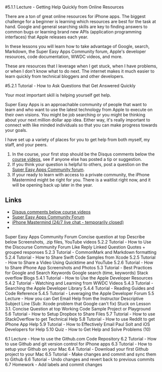 #5.1.1 Lecture - Getting Help Quickly from Online Resources

There are a ton of great online resources for iPhone apps. The biggest challenge for a beginner is learning which resources are best for the task at hand. Google and general searching skills are key to finding answers to common bugs or learning brand new APIs (application programming interfaces) that Apple releases each year.

In these lessons you will learn how to take advantage of Google, search, Markdown, the Super Easy Apps Community forum, Apple's developer resources, code documentation, WWDC videos, and more. 

These are resources that I leverage when I get stuck, when I have problems, or when I don't know what to do next. The internet makes it much easier to learn quickly from technical bloggers and other developers.

#5.2.1 Tutorial - How to Ask Questions that Get Answered Quickly

Your most important skill is helping yourself get help.

Super Easy Apps is an approachable community of people that want to learn and who want to use the latest technology from Apple to execute on their own visions. You might be job searching or you might be thinking about your next million dollar app idea. Either way, it's really important to connect with like minded individuals so that you can make progress towards your goals.

I have set up a variety of places for you to get help from both myself, my staff, and your peers.

1. In the course, your first stop should be the Disqus comments below the [course videos](http://courses.SuperEasyApps.com), see if anyone else has posted a tip or suggestion.
2. If you think your question is helpful to others, post a question on the [Super Easy Apps Community forum](http://community.SuperEasyApps.com).
3. If your ready to learn with access to a private community, the iPhone Mastermind might be right for you. There is a waitlist right now, and it will be opening back up later in the year.

## Links ##

* [Disqus comments below course videos](http://courses.SuperEasyApps.com)
* [Super Easy Apps Community Forum](http://community.SuperEasyApps.com)
* [iPhone Mastermind \(24/7 live chat - temporarily closed\)](http://iPhoneMastermind.com)
* 


Super Easy Apps Community Forum
Concise question at top
Describe below
Screenshots, .zip files, YouTube videos
5.2.2 Tutorial - How to Use the Discourse Community Forum
	Like
	Reply
	Linked Question
	Quotes + grouped responses
5.2.3 Tutorial - CommonMark and Markdown formatting 
5.2.4 Tutorial - How to Share Swift Code Samples from Xcode
5.2.5 Tutorial - How to Share a Video Using Quicktime and YouTube
5.2.6 Tutorial - How to Share iPhone App Screenshots and Photos
5.3 Tutorial - Best Practices for Google and Search Keywords
	Google search (time, keywords)
	Stack overflow
	Blogs
5.4.1 Tutorial - How to Use the Apple Developer Resources
5.4.2 Tutorial - Watching and Learning from WWDC Videos
5.4.3 Tutorial - Searching the Apple Developer Library
5.4.4 Tutorial - Reading Guides and Code Reference
5.4.5 Tutorial - Leveraging the Apple Developer Forum
5.5 Lecture - How you can Get Email Help from the Instructor
	Descriptive Subject Line 
	(Sub: Xcode problem that Google can't fix)
	Stuck on Lesson 3.1.
	Concise Question at top
	Working Code Sample Project or Playground
5.6 Tutorial - How to Setup Dropbox to Share Files
5.7 Tutorial - How to use StackOverflow to get Technical Help
5.8 Tutorial - How to use Reddit to get iPhone App Help
5.9 Tutorial - How to Effectively Email Paul Solt and iOS Developers for Help
5.10 Quiz - How to Get Help and Solve Problems (10)


6.1 Lecture - How to use the Github.com Code Repository
6.2 Tutorial - How to use Github and git version control for iPhone apps
6.3 Tutorial - How to setup your Github on your Mac
6.4 Tutorial - Download your first Github project to your Mac
6.5 Tutorial - Make changes and commit and sync them to Github
6.6 Tutorial - Undo changes and revert back to previous commits
6.7 Homework - Add labels and commit changes
